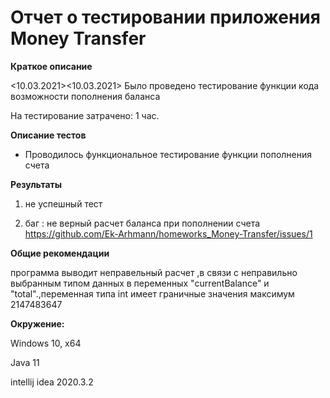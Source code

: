 # Отчет о тестировании приложения Money Transfer 

**Краткое описание**

<10.03.2021><10.03.2021> Было проведено тестирование функции кода возможности пополнения баланса

На тестирование затрачено: 1 час. 

**Описание тестов**

- Проводилось функциональное тестирование функции пополнения счета

**Результаты**

1. не успешный тест 

2. баг : не верный расчет баланса при пополнении счета 
https://github.com/Ek-Arhmann/homeworks_Money-Transfer/issues/1

**Общие рекомендации**

программа выводит неправельный расчет ,в связи с неправильно выбранным типом данных в переменных "currentBalance" и "total".,переменная типа int имеет граничные значения максимум 2147483647 


**Окружение:**

Windows 10, x64

Java 11

intellij idea 2020.3.2
 
